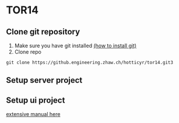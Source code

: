 # TOR14
## Clone git repository
1. Make sure you have git installed [(how to install git)](https://git-scm.com/book/de/v1/Los-geht%E2%80%99s-Git-installieren)
2. Clone repo
```
git clone https://github.engineering.zhaw.ch/hotticyr/tor14.git3
```

## Setup server project
## Setup ui project
[extensive manual here](https://github.com/TOR14/tor14/tree/master/ui#tor14-ui)
